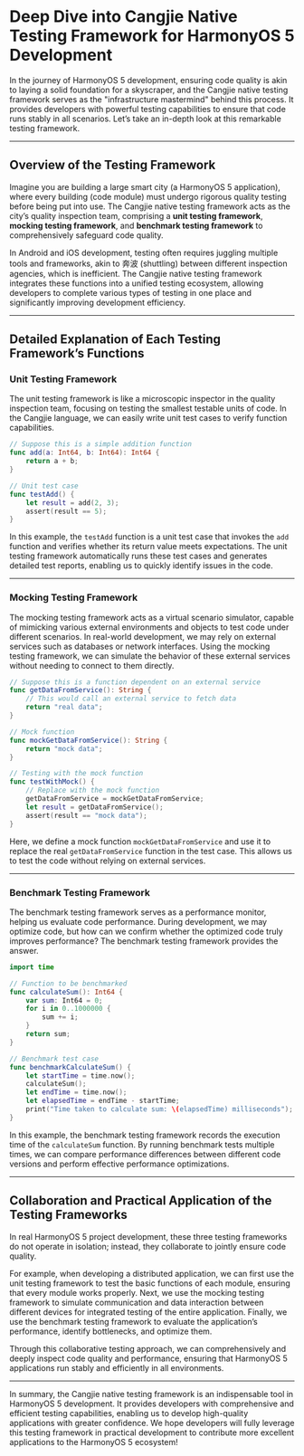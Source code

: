 # Deep Dive into Cangjie Native Testing Framework for HarmonyOS 5 Development

In the journey of HarmonyOS 5 development, ensuring code quality is akin to laying a solid foundation for a skyscraper, and the Cangjie native testing framework serves as the "infrastructure mastermind" behind this process. It provides developers with powerful testing capabilities to ensure that code runs stably in all scenarios. Let’s take an in-depth look at this remarkable testing framework.

------

## Overview of the Testing Framework

Imagine you are building a large smart city (a HarmonyOS 5 application), where every building (code module) must undergo rigorous quality testing before being put into use. The Cangjie native testing framework acts as the city’s quality inspection team, comprising a **unit testing framework**, **mocking testing framework**, and **benchmark testing framework** to comprehensively safeguard code quality.

In Android and iOS development, testing often requires juggling multiple tools and frameworks, akin to 奔波 (shuttling) between different inspection agencies, which is inefficient. The Cangjie native testing framework integrates these functions into a unified testing ecosystem, allowing developers to complete various types of testing in one place and significantly improving development efficiency.

------

## Detailed Explanation of Each Testing Framework’s Functions

### Unit Testing Framework

The unit testing framework is like a microscopic inspector in the quality inspection team, focusing on testing the smallest testable units of code. In the Cangjie language, we can easily write unit test cases to verify function capabilities.

```swift
// Suppose this is a simple addition function  
func add(a: Int64, b: Int64): Int64 {  
    return a + b;  
}  

// Unit test case  
func testAdd() {  
    let result = add(2, 3);  
    assert(result == 5);  
}  
```

In this example, the `testAdd` function is a unit test case that invokes the `add` function and verifies whether its return value meets expectations. The unit testing framework automatically runs these test cases and generates detailed test reports, enabling us to quickly identify issues in the code.

------

### Mocking Testing Framework

The mocking testing framework acts as a virtual scenario simulator, capable of mimicking various external environments and objects to test code under different scenarios. In real-world development, we may rely on external services such as databases or network interfaces. Using the mocking testing framework, we can simulate the behavior of these external services without needing to connect to them directly.

```swift
// Suppose this is a function dependent on an external service  
func getDataFromService(): String {  
    // This would call an external service to fetch data  
    return "real data";  
}  

// Mock function  
func mockGetDataFromService(): String {  
    return "mock data";  
}  

// Testing with the mock function  
func testWithMock() {  
    // Replace with the mock function  
    getDataFromService = mockGetDataFromService;  
    let result = getDataFromService();  
    assert(result == "mock data");  
}  
```

Here, we define a mock function `mockGetDataFromService` and use it to replace the real `getDataFromService` function in the test case. This allows us to test the code without relying on external services.

------

### Benchmark Testing Framework

The benchmark testing framework serves as a performance monitor, helping us evaluate code performance. During development, we may optimize code, but how can we confirm whether the optimized code truly improves performance? The benchmark testing framework provides the answer.

```swift
import time  

// Function to be benchmarked  
func calculateSum(): Int64 {  
    var sum: Int64 = 0;  
    for i in 0..1000000 {  
        sum += i;  
    }  
    return sum;  
}  

// Benchmark test case  
func benchmarkCalculateSum() {  
    let startTime = time.now();  
    calculateSum();  
    let endTime = time.now();  
    let elapsedTime = endTime - startTime;  
    print("Time taken to calculate sum: \(elapsedTime) milliseconds");  
}  
```

In this example, the benchmark testing framework records the execution time of the `calculateSum` function. By running benchmark tests multiple times, we can compare performance differences between different code versions and perform effective performance optimizations.

------

## Collaboration and Practical Application of the Testing Frameworks

In real HarmonyOS 5 project development, these three testing frameworks do not operate in isolation; instead, they collaborate to jointly ensure code quality.

For example, when developing a distributed application, we can first use the unit testing framework to test the basic functions of each module, ensuring that every module works properly. Next, we use the mocking testing framework to simulate communication and data interaction between different devices for integrated testing of the entire application. Finally, we use the benchmark testing framework to evaluate the application’s performance, identify bottlenecks, and optimize them.

Through this collaborative testing approach, we can comprehensively and deeply inspect code quality and performance, ensuring that HarmonyOS 5 applications run stably and efficiently in all environments.

------

In summary, the Cangjie native testing framework is an indispensable tool in HarmonyOS 5 development. It provides developers with comprehensive and efficient testing capabilities, enabling us to develop high-quality applications with greater confidence. We hope developers will fully leverage this testing framework in practical development to contribute more excellent applications to the HarmonyOS 5 ecosystem!